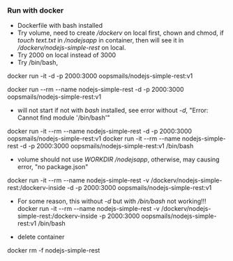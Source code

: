 

### Run with docker

- Dockerfile with bash installed
- Try volume, need to create */dockerv* on local first, chown and chmod, if *touch text.txt* in */nodejsapp* in container, then will see it in */dockerv/nodejs-simple-rest* on local.
- Try 2000 on local instead of 3000
- Try /bin/bash, 

docker run -it -d -p 2000:3000 oopsmails/nodejs-simple-rest:v1

docker run --rm --name nodejs-simple-rest -d -p 2000:3000 oopsmails/nodejs-simple-rest:v1

- will not start if not with *bash* installed, see error without *-d*, "Error: Cannot find module '/bin/bash'"

docker run -it --rm --name nodejs-simple-rest -d -p 2000:3000 oopsmails/nodejs-simple-rest:v1
docker run -it --rm --name nodejs-simple-rest -d -p 2000:3000 oopsmails/nodejs-simple-rest:v1 /bin/bash


- volume should not use *WORKDIR /nodejsapp*, otherwise, may causing error, "no package.json"

docker run -it --rm --name nodejs-simple-rest -v /dockerv/nodejs-simple-rest:/dockerv-inside -d -p 2000:3000 oopsmails/nodejs-simple-rest:v1

- For some reason, this without *-d* but with */bin/bash* not working!!!
docker run -it --rm --name nodejs-simple-rest -v /dockerv/nodejs-simple-rest:/dockerv-inside -p 2000:3000 oopsmails/nodejs-simple-rest:v1 /bin/bash

- delete container

docker rm -f nodejs-simple-rest

